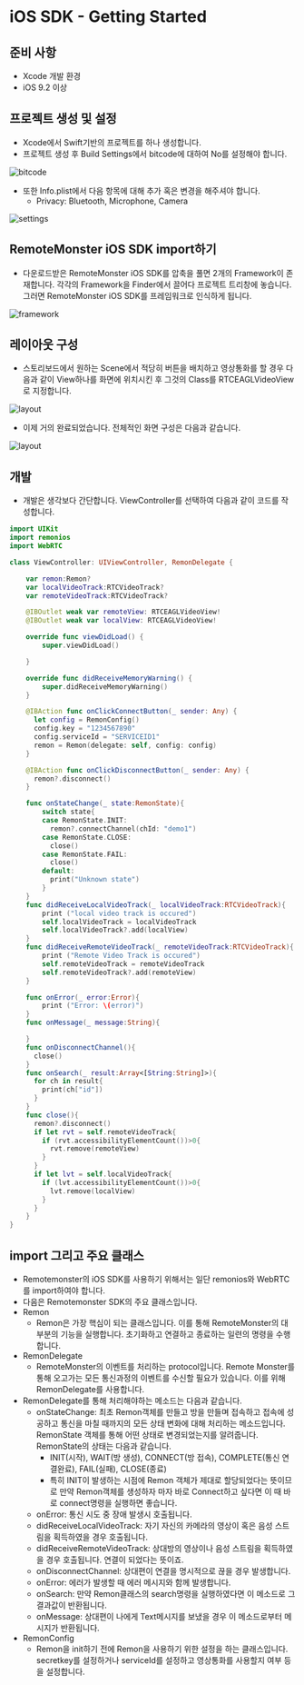 # iOS SDK - Getting Started

## 준비 사항
- Xcode 개발 환경
- iOS 9.2 이상

## 프로젝트 생성 및 설정
- Xcode에서 Swift기반의 프로젝트를 하나 생성합니다.
- 프로젝트 생성 후 Build Settings에서 bitcode에 대하여 No를 설정해야 합니다.

![bitcode](images/ios_bitcode.png)

- 또한 Info.plist에서 다음 항목에 대해 추가 혹은 변경을 해주셔야 합니다.
  - Privacy: Bluetooth, Microphone, Camera

![settings](images/ios_buildsettings.png)


## RemoteMonster iOS SDK import하기
- 다운로드받은 RemoteMonster iOS SDK를 압축을 풀면 2개의 Framework이 존재합니다. 각각의 Framework을 Finder에서 끌어다 프로젝트 트리창에 놓습니다. 그러면 RemoteMonster iOS SDK를 프레임워크로 인식하게 됩니다.

![framework](images/ios_importframework.png)


## 레이아웃 구성
- 스토리보드에서 원하는 Scene에서 적당히 버튼을 배치하고 영상통화를 할 경우 다음과 같이 View하나를 화면에 위치시킨 후 그것의 Class를 RTCEAGLVideoView로 지정합니다.

![layout](images/ios_rtceaglview.png)

- 이제 거의 완료되었습니다. 전체적인 화면 구성은 다음과 같습니다.

![layout](images/ios_layout.png)


## 개발
- 개발은 생각보다 간단합니다. ViewController를 선택하여 다음과 같이 코드를 작성합니다.

```swift
import UIKit
import remonios
import WebRTC

class ViewController: UIViewController, RemonDelegate {

    var remon:Remon?
    var localVideoTrack:RTCVideoTrack?
    var remoteVideoTrack:RTCVideoTrack?

    @IBOutlet weak var remoteView: RTCEAGLVideoView!
    @IBOutlet weak var localView: RTCEAGLVideoView!

    override func viewDidLoad() {
        super.viewDidLoad()

    }

    override func didReceiveMemoryWarning() {
        super.didReceiveMemoryWarning()
    }

    @IBAction func onClickConnectButton(_ sender: Any) {
      let config = RemonConfig()
      config.key = "1234567890"
      config.serviceId = "SERVICEID1"
      remon = Remon(delegate: self, config: config)
    }

    @IBAction func onClickDisconnectButton(_ sender: Any) {
      remon?.disconnect()
    }

    func onStateChange(_ state:RemonState){
        switch state{
        case RemonState.INIT:
          remon?.connectChannel(chId: "demo1")
        case RemonState.CLOSE:
          close()
        case RemonState.FAIL:
          close()
        default:
          print("Unknown state")
        }
    }
    func didReceiveLocalVideoTrack(_ localVideoTrack:RTCVideoTrack){
        print ("local video track is occured")
        self.localVideoTrack = localVideoTrack
        self.localVideoTrack?.add(localView)
    }
    func didReceiveRemoteVideoTrack(_ remoteVideoTrack:RTCVideoTrack){
        print ("Remote Video Track is occured")
        self.remoteVideoTrack = remoteVideoTrack
        self.remoteVideoTrack?.add(remoteView)
    }

    func onError(_ error:Error){
        print ("Error: \(error)")
    }
    func onMessage(_ message:String){

    }
    func onDisconnectChannel(){
      close()
    }
    func onSearch(_ result:Array<[String:String]>){
      for ch in result{
        print(ch["id"])
      }
    }
    func close(){
      remon?.disconnect()
      if let rvt = self.remoteVideoTrack{
        if (rvt.accessibilityElementCount())>0{
          rvt.remove(remoteView)
        }
      }
      if let lvt = self.localVideoTrack{
        if (lvt.accessibilityElementCount())>0{
          lvt.remove(localView)
        }
      }
    }
}
```


## import 그리고 주요 클래스
- Remotemonster의 iOS SDK를 사용하기 위해서는 일단 remonios와 WebRTC를 import하여야 합니다.
- 다음은 Remotemonster SDK의 주요 클래스입니다.
- Remon
  - Remon은 가장 핵심이 되는 클래스입니다. 이를 통해 RemoteMonster의 대부분의 기능을 실행합니다. 초기화하고 연결하고 종료하는 일련의 명령을 수행합니다.
- RemonDelegate
  - RemoteMonster의 이벤트를 처리하는 protocol입니다. Remote Monster를 통해 오고가는 모든 통신과정의 이벤트를 수신할 필요가 있습니다. 이를 위해 RemonDelegate를 사용합니다.
 - RemonDelegate를 통해 처리해야하는 메소드는 다음과 같습니다.
   - onStateChange: 최초 Remon객체를 만들고 방을 만들며 접속하고 접속에 성공하고 통신을 마칠 때까지의 모든 상태 변화에 대해 처리하는 메소드입니다. RemonState 객체를 통해 어떤 상태로 변경되었는지를 알려줍니다. RemonState의 상태는 다음과 같습니다.
      - INIT(시작), WAIT(방 생성), CONNECT(방 접속), COMPLETE(통신 연결완료), FAIL(실패), CLOSE(종료)
      - 특히 INIT이 발생하는 시점에 Remon 객체가 제대로 할당되었다는 뜻이므로 만약 Remon객체를 생성하자 마자 바로 Connect하고 싶다면 이 때 바로 connect명령을 실행하면 좋습니다.
   - onError: 통신 시도 중 장애 발생시 호출됩니다.
   - didReceiveLocalVideoTrack: 자기 자신의 카메라의 영상이 혹은 음성 스트림을 획득하였을 경우 호출됩니다.
   - didReceiveRemoteVideoTrack: 상대방의 영상이나 음성 스트림을 획득하였을 경우 호출됩니다. 연결이 되었다는 뜻이죠.
   - onDisconnectChannel: 상대편이 연결을 명시적으로 끊을 경우 발생합니다.
   - onError: 에러가 발생할 때 에러 메시지와 함께 발생합니다.
   - onSearch: 만약 Remon클래스의 search명령을 실행하였다면 이 메소드로 그 결과값이 반환됩니다.
   - onMessage: 상대편이 나에게 Text메시지를 보냈을 경우 이 메소드로부터 메시지가 반환됩니다.
- RemonConfig
  - Remon을 init하기 전에 Remon을 사용하기 위한 설정을 하는 클래스입니다. secretkey를 설정하거나 serviceId를 설정하고 영상통화를 사용할지 여부 등을 설정합니다.
